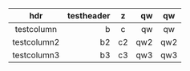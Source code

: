 | hdr         | testheader | z   | qw  | qw  |
| :---------: | ---------: | :-: | --: | :-: |
| testcolumn  | b          | c   | qw  | qw  |
| testcolumn2 | b2         | c2  | qw2 | qw2 |
| testcolumn3 | b3         | c3  | qw3 | qw3 |